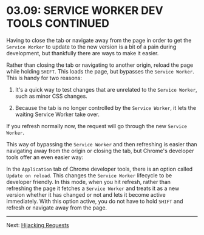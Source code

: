 # 03.09: SERVICE WORKER DEV TOOLS CONTINUED
Having to close the tab or navigate away from the page in order to get the `Service Worker` to update to the new version is a bit of a pain during development, but thankfully there are ways to make it easier.

Rather than closing the tab or navigating to another origin, reload the page while holding `SHIFT`. This loads the page, but bypasses the `Service Worker`. This is handy for two reasons:

  1. It's a quick way to test changes that are unrelated to the `Service Worker`, such as minor CSS changes.
  
  2. Because the tab is no longer controlled by the `Service Worker`, it lets the waiting Service Worker take over.

If you refresh normally now, the request will go through the new `Service Worker`.

This way of bypassing the `Service Worker` and then refreshing is easier than navigating away from the origin or closing the tab, but Chrome's developer tools offer an even easier way:

In the `Application` tab of Chrome developer tools, there is an option called `Update on reload`. This changes the `Service Worker` lifecycle to be developer friendly. In this mode, when you hit refresh, rather than refreshing the page it fetches a `Service Worker` and treats it as a new version whether it has changed or not and lets it become active immediately. With this option active, you do not have to hold `SHIFT` and refresh or navigate away from the page.

- - -

Next: [Hijacking Requests](./10-hijacking-requests.md)
